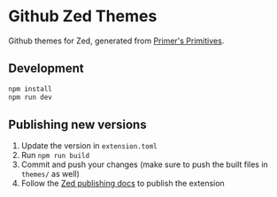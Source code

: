 # Github Zed Themes

Github themes for Zed, generated from [Primer's Primitives](https://primer.style/primitives/).

## Development

```bash
npm install
npm run dev
```

## Publishing new versions

1. Update the version in `extension.toml`
2. Run `npm run build`
3. Commit and push your changes (make sure to push the built files in `themes/` as well)
4. Follow the [Zed publishing docs](https://zed.dev/docs/extensions/developing-extensions#updating-an-extension) to publish the extension